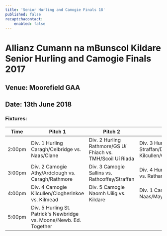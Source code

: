 ```yaml
---
title: 'Senior Hurling and Camogie Finals 18'
published: false
recaptchacontact:
    enabled: false
---
```


# Allianz Cumann na mBunscol Kildare Senior Hurling and Camogie Finals 2017
## Venue: Moorefield GAA
## Date: 13th June 2018

### Fixtures:
Time | Pitch 1 | Pitch 2 | Pitch 3
--- | --- | --- | ---
2:00pm | Div. 1 Hurling Caragh/Celbridge vs. Naas/Clane | Div. 2 Hurling Rathmore/GS Uí Fhiach vs. TMH/Scoil Uí Riada | Div. 3 Hurling Straffan/Dunlavin vs. Kilcullen/Cappagh/Prosperous
3:00pm | Div. 2 Camogie Athy/Ardclough vs. Caragh/Rathmore | Div. 3 Camogie Sallins vs. Rathcoffey/Straffan | Div. 4 Hurling GS Chill Dara vs. Rathangan/Kildare 
4:00pm | Div. 4 Camogie Kilcullen/Clogherinkoe vs. Kilmead | Div. 5  Camogie Naomh Uilig vs. Kildare | Div. 1 Camogie Clane vs. Naas/Maynooth
5:00pm | Div. 5 Hurling St. Patrick's Newbridge vs. Moone/Newb. Ed. Together |